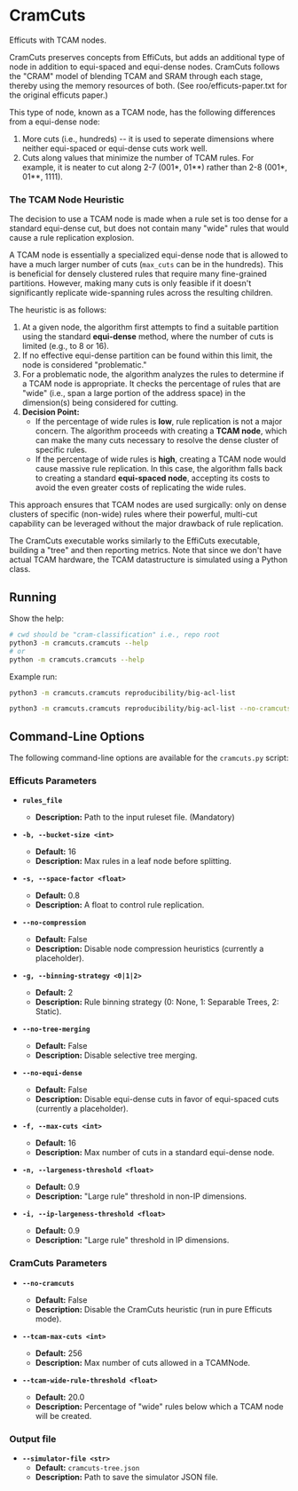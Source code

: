 # CramCuts

Efficuts with TCAM nodes.

CramCuts preserves concepts from EffiCuts, but adds an additional type of node in addition to equi-spaced and equi-dense nodes. 
CramCuts follows the "CRAM" model of blending TCAM and SRAM through each stage, thereby using the memory resources of both. 
(See roo/efficuts-paper.txt for the original efficuts paper.)

This type of node, known as a TCAM node, has the following differences from a equi-dense node:

1. More cuts (i.e., hundreds) -- it is used to seperate dimensions where neither equi-spaced or equi-dense cuts work well. 
2. Cuts along values that minimize the number of TCAM rules. For example, it is neater to cut along 2-7 (001\*, 01\*\*) rather than 2-8 (001\*, 01\*\*, 1111).

### The TCAM Node Heuristic

The decision to use a TCAM node is made when a rule set is too dense for a standard equi-dense cut, but does not contain many "wide" rules that would cause a rule replication explosion.

A TCAM node is essentially a specialized equi-dense node that is allowed to have a much larger number of cuts (`max_cuts` can be in the hundreds). This is beneficial for densely clustered rules that require many fine-grained partitions. However, making many cuts is only feasible if it doesn't significantly replicate wide-spanning rules across the resulting children.

The heuristic is as follows:

1.  At a given node, the algorithm first attempts to find a suitable partition using the standard **equi-dense** method, where the number of cuts is limited (e.g., to 8 or 16).
2.  If no effective equi-dense partition can be found within this limit, the node is considered "problematic."
3.  For a problematic node, the algorithm analyzes the rules to determine if a TCAM node is appropriate. It checks the percentage of rules that are "wide" (i.e., span a large portion of the address space) in the dimension(s) being considered for cutting.
4.  **Decision Point:**
    *   If the percentage of wide rules is **low**, rule replication is not a major concern. The algorithm proceeds with creating a **TCAM node**, which can make the many cuts necessary to resolve the dense cluster of specific rules.
    *   If the percentage of wide rules is **high**, creating a TCAM node would cause massive rule replication. In this case, the algorithm falls back to creating a standard **equi-spaced node**, accepting its costs to avoid the even greater costs of replicating the wide rules.

This approach ensures that TCAM nodes are used surgically: only on dense clusters of specific (non-wide) rules where their powerful, multi-cut capability can be leveraged without the major drawback of rule replication.

The CramCuts executable works similarly to the EffiCuts executable, building a "tree" and then reporting metrics.
Note that since we don't have actual TCAM hardware, the TCAM datastructure is simulated using a Python class.

## Running

Show the help:

```bash
# cwd should be "cram-classification" i.e., repo root
python3 -m cramcuts.cramcuts --help
# or
python -m cramcuts.cramcuts --help
```

Example run:

```bash
python3 -m cramcuts.cramcuts reproducibility/big-acl-list

python3 -m cramcuts.cramcuts reproducibility/big-acl-list --no-cramcuts
```

## Command-Line Options

The following command-line options are available for the `cramcuts.py` script:

### Efficuts Parameters

*   **`rules_file`**
    *   **Description:** Path to the input ruleset file. (Mandatory)

*   **`-b, --bucket-size <int>`**
    *   **Default:** 16
    *   **Description:** Max rules in a leaf node before splitting.

*   **`-s, --space-factor <float>`**
    *   **Default:** 0.8
    *   **Description:** A float to control rule replication.

*   **`--no-compression`**
    *   **Default:** False
    *   **Description:** Disable node compression heuristics (currently a placeholder).

*   **`-g, --binning-strategy <0|1|2>`**
    *   **Default:** 2
    *   **Description:** Rule binning strategy (0: None, 1: Separable Trees, 2: Static).

*   **`--no-tree-merging`**
    *   **Default:** False
    *   **Description:** Disable selective tree merging.

*   **`--no-equi-dense`**
    *   **Default:** False
    *   **Description:** Disable equi-dense cuts in favor of equi-spaced cuts (currently a placeholder).

*   **`-f, --max-cuts <int>`**
    *   **Default:** 16
    *   **Description:** Max number of cuts in a standard equi-dense node.

*   **`-n, --largeness-threshold <float>`**
    *   **Default:** 0.9
    *   **Description:** "Large rule" threshold in non-IP dimensions.

*   **`-i, --ip-largeness-threshold <float>`**
    *   **Default:** 0.9
    *   **Description:** "Large rule" threshold in IP dimensions.

### CramCuts Parameters

*   **`--no-cramcuts`**
    *   **Default:** False
    *   **Description:** Disable the CramCuts heuristic (run in pure Efficuts mode).

*   **`--tcam-max-cuts <int>`**
    *   **Default:** 256
    *   **Description:** Max number of cuts allowed in a TCAMNode.

*   **`--tcam-wide-rule-threshold <float>`**
    *   **Default:** 20.0
    *   **Description:** Percentage of "wide" rules below which a TCAM node will be created.

### Output file

*   **`--simulator-file <str>`**
    *   **Default:** `cramcuts-tree.json`
    *   **Description:** Path to save the simulator JSON file.

